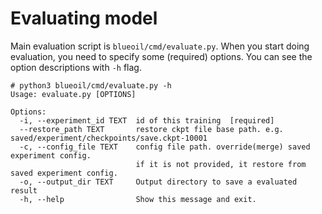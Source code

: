 # Evaluating model
Main evaluation script is `blueoil/cmd/evaluate.py`.
When you start doing evaluation, you need to specify some (required) options.
You can see the option descriptions with `-h` flag.
```
# python3 blueoil/cmd/evaluate.py -h
Usage: evaluate.py [OPTIONS]

Options:
  -i, --experiment_id TEXT  id of this training  [required]
  --restore_path TEXT       restore ckpt file base path. e.g. saved/experiment/checkpoints/save.ckpt-10001
  -c, --config_file TEXT    config file path. override(merge) saved experiment config.
                            if it is not provided, it restore from saved experiment config.
  -o, --output_dir TEXT     Output directory to save a evaluated result
  -h, --help                Show this message and exit.
```
